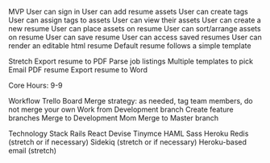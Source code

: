 MVP
User can sign in
User can add resume assets
User can create tags
User can assign tags to assets
User can view their assets
User can create a new resume
User can place assets on resume
User can sort/arrange assets on resume
User can save resume
User can access saved resumes
User can render an editable html resume
Default resume follows a simple template

Stretch
Export resume to PDF
Parse job listings
Multiple templates to pick
Email PDF resume
Export resume to Word

Core Hours: 9-9

Workflow
  Trello Board
  Merge strategy: as needed, tag team members, do not merge your own
  Work from Development branch
    Create feature branches
    Merge to Development
    Mom Merge to Master branch

Technology Stack
  Rails
  React
  Devise
  Tinymce
  HAML
  Sass
  Heroku
  Redis (stretch or if necessary)
  Sidekiq (stretch or if necessary)
  Heroku-based email (stretch)
